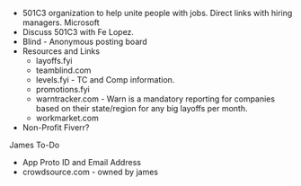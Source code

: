 - 501C3 organization to help unite people with jobs. Direct links with hiring managers.
Microsoft 
- Discuss 501C3 with Fe Lopez.
- Blind - Anonymous posting board
- Resources and Links
	- layoffs.fyi
	- teamblind.com
	- levels.fyi - TC and Comp information.
	- promotions.fyi
	- warntracker.com - Warn is a mandatory reporting for companies based on their state/region for any big layoffs per month.
	- workmarket.com
- Non-Profit Fiverr?


James To-Do
- App Proto ID and Email Address
- crowdsource.com - owned by james
